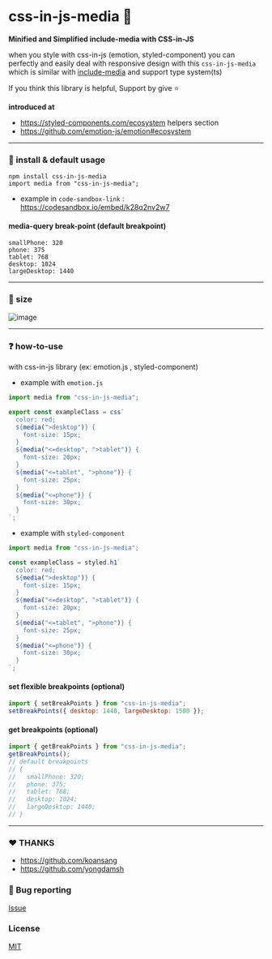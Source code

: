 # css-in-js-media :art:

**Minified and Simplified include-media with CSS-in-JS**

when you style with css-in-js (emotion, styled-component) you can perfectly and easily deal with responsive design with this `css-in-js-media` which is similar with [include-media](https://include-media.com/) and support type system(ts)

If you think this library is helpful, Support by give :star: 

**introduced at**

- https://styled-components.com/ecosystem helpers section
- https://github.com/emotion-js/emotion#ecosystem

---

### :rocket: install & default usage

```
npm install css-in-js-media
import media from "css-in-js-media";
```

- example in `code-sandbox-link` : https://codesandbox.io/embed/k28q2nv2w7

#### media-query break-point (default breakpoint)

```
smallPhone: 320
phone: 375
tablet: 768
desktop: 1024
largeDesktop: 1440

```

---

### :school_satchel: size

![image](https://user-images.githubusercontent.com/26598542/57980351-92853600-7a65-11e9-8ce0-5e0f5acead4f.png)


---

### :question: how-to-use

with css-in-js library (ex: emotion.js , styled-component)

- example with `emotion.js`

```javascript
import media from "css-in-js-media";

export const exampleClass = css`
  color: red;
  ${media(">desktop")} {
    font-size: 15px;
  }
  ${media("<=desktop", ">tablet")} {
    font-size: 20px;
  }
  ${media("<=tablet", ">phone")} {
    font-size: 25px;
  }
  ${media("<=phone")} {
    font-size: 30px;
  }
`;
```

- example with `styled-component`

```javascript
import media from "css-in-js-media";

const exampleClass = styled.h1`
  color: red;
  ${media(">desktop")} {
    font-size: 15px;
  }
  ${media("<=desktop", ">tablet")} {
    font-size: 20px;
  }
  ${media("<=tablet", ">phone")} {
    font-size: 25px;
  }
  ${media("<=phone")} {
    font-size: 30px;
  }
`;
```

#### set flexible breakpoints (optional)

```javascript
import { setBreakPoints } from "css-in-js-media";
setBreakPoints({ desktop: 1440, largeDesktop: 1500 });
```

#### get breakpoints (optional)

```javascript
import { getBreakPoints } from "css-in-js-media";
getBreakPoints();
// default breakpoints
// {
//   smallPhone: 320;
//   phone: 375;
//   tablet: 768;
//   desktop: 1024;
//   largeDesktop: 1440;
// }
```

---

### :heart: THANKS

- https://github.com/koansang
- https://github.com/yongdamsh

### :bug: Bug reporting

[Issue](https://github.com/zx6658/css-in-js-media/issues)

### License

[MIT](./LICENSE)
